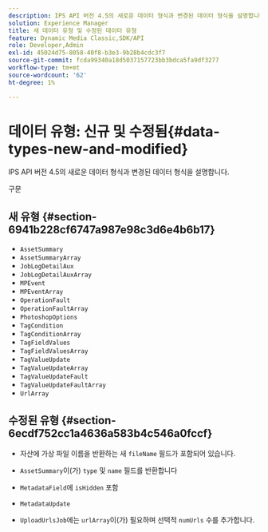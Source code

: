 ```yaml
---
description: IPS API 버전 4.5의 새로운 데이터 형식과 변경된 데이터 형식을 설명합니다.
solution: Experience Manager
title: 새 데이터 유형 및 수정된 데이터 유형
feature: Dynamic Media Classic,SDK/API
role: Developer,Admin
exl-id: 45024d75-8058-40f8-b3e3-9b28b4cdc3f7
source-git-commit: fcda99340a18d5037157723bb3bdca5fa9df3277
workflow-type: tm+mt
source-wordcount: '62'
ht-degree: 1%

---
```


# 데이터 유형: 신규 및 수정됨{#data-types-new-and-modified}

IPS API 버전 4.5의 새로운 데이터 형식과 변경된 데이터 형식을 설명합니다.

구문

## 새 유형 {#section-6941b228cf6747a987e98c3d6e4b6b17}

* `AssetSummary`
* `AssetSummaryArray`
* `JobLogDetailAux`
* `JobLogDetailAuxArray`
* `MPEvent`
* `MPEventArray`
* `OperationFault`
* `OperationFaultArray`
* `PhotoshopOptions`
* `TagCondition`
* `TagConditionArray`
* `TagFieldValues`
* `TagFieldValuesArray`
* `TagValueUpdate`
* `TagValueUpdateArray`
* `TagValueUpdateFault`
* `TagValueUpdateFaultArray`
* `UrlArray`

## 수정된 유형 {#section-6ecdf752cc1a4636a583b4c546a0fccf}

* 자산에 가상 파일 이름을 반환하는 새 `fileName` 필드가 포함되어 있습니다.
* `AssetSummary`이(가) `type` 및 `name` 필드를 반환합니다

* `MetadataField`에 `isHidden` 포함

* `MetadataUpdate`
* `UploadUrlsJob`에는 `urlArray`이(가) 필요하며 선택적 `numUrls` 수를 추가합니다.

